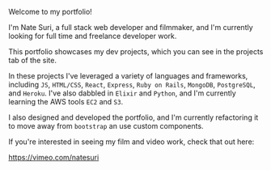 Welcome to my portfolio!

I'm Nate Suri, a full stack web developer and filmmaker, and I'm currently looking for full time
and freelance developer work.

This portfolio showcases my dev projects, which you can see in the projects tab of the site.

In these projects I've leveraged a variety of languages and frameworks, including `JS`, `HTML/CSS`, `React`, `Express`, `Ruby on Rails`, `MongoDB`, `PostgreSQL`, and `Heroku`. I've also dabbled in `Elixir` and `Python`, and I'm currently learning the AWS tools `EC2` and `S3`.

I also designed and developed the portfolio, and I'm currently refactoring it to move away from `bootstrap` an use custom components.

If you're interested in seeing my film and video work, check that out here:

https://vimeo.com/natesuri
